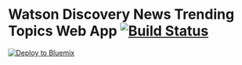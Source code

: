 # Watson Discovery News Trending Topics Web App [![Build Status](https://travis-ci.org/ankurp/watson-discover-news-search.svg?branch=master)](https://travis-ci.org/ankurp/watson-discover-news-search)

[![Deploy to Bluemix](https://bluemix.net/deploy/button.png)](https://bluemix.net/deploy?repository=https://github.com/ankurp/watson-discovery-news-trending-topics)
